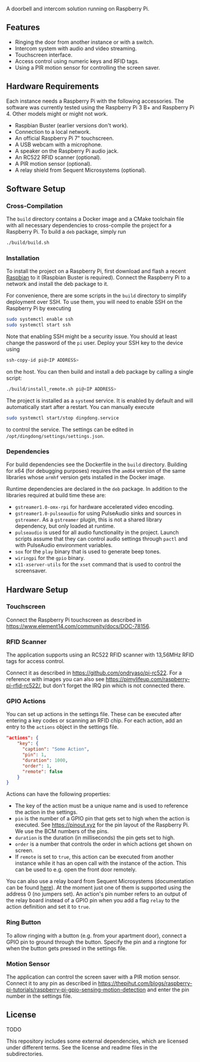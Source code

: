 A doorbell and intercom solution running on Raspberry Pi.

## Features

* Ringing the door from another instance or with a switch.
* Intercom system with audio and video streaming.
* Touchscreen interface.
* Access control using numeric keys and RFID tags.
* Using a PIR motion sensor for controlling the screen saver.

## Hardware Requirements

Each instance needs a Raspberry Pi with the following accessories. The software was currently tested using the Raspberry Pi 3 B+ and Raspberry Pi 4. Other models might or might not work.

- Raspbian Buster (earlier versions don't work).
- Connection to a local network.
- An official Raspberry Pi 7" touchscreen.
- A USB webcam with a microphone.
- A speaker on the Raspberry Pi audio jack.
- An RC522 RFID scanner (optional).
- A PIR motion sensor (optional).
- A relay shield from Sequent Microsystems (optional).

## Software Setup

### Cross-Compilation

The `build` directory contains a Docker image and a CMake toolchain file with all necessary dependencies to cross-compile the project for a Raspberry Pi. To build a `deb` package, simply run

```bash
./build/build.sh
```

### Installation

To install the project on a Raspberry Pi, first download and flash a recent [Raspbian](https://www.raspberrypi.org/downloads/raspbian/) to it (Raspbian Buster is required). Connect the Raspberry Pi to a network and install the deb package to it.

For convenience, there are some scripts in the `build` directory to simplify deployment over SSH. To use them, you will need to enable SSH on the Raspberry Pi by executing

```bash
sudo systemctl enable ssh
sudo systemctl start ssh
```

Note that enabling SSH might be a security issue. You should at least change the password of the `pi` user. Deploy your SSH key to the device using

```bash
ssh-copy-id pi@<IP ADDRESS>
```

on the host. You can then build and install a deb package by calling a single script:

```bash
./build/install_remote.sh pi@<IP ADDRESS>
```

The project is installed as a `systemd` service. It is enabled by default and will automatically start after a restart. You can manually execute

```bash
sudo systemctl start/stop dingdong.service
```

to control the service. The settings can be edited in `/opt/dingdong/settings/settings.json`.

### Dependencies

For build dependencies see the Dockerfile in the `build` directory. Building for x64 (for debugging purposes) requires the `amd64` version of the same libraries whose `armhf` version gets installed in the Docker image.

Runtime dependencies are declared in the `deb` package. In addition to the libraries required at build time these are:

- `gstreamer1.0-omx-rpi` for hardware accelerated video encoding.
- `gstreamer1.0-pulseaudio` for using PulseAudio sinks and sources in `gstreamer`. As a `gstreamer` plugin, this is not a shared library dependency, but only loaded at runtime.
- `pulseaudio` is used for all audio functionality in the project. Launch scripts assume that they can control audio settings through `pactl` and with PulseAudio environment variables.
- `sox` for the `play` binary that is used to generate beep tones.
- `wiringpi` for the `gpio` binary.
- `x11-xserver-utils` for the `xset` command that is used to control the screensaver.

## Hardware Setup

### Touchscreen

Connect the Raspberry Pi touchscreen as described in https://www.element14.com/community/docs/DOC-78156.

### RFID Scanner

The application supports using an RC522 RFID scanner with 13,56MHz RFID tags for access control.

Connect it as described in https://github.com/ondryaso/pi-rc522. For a reference with images you can also see https://pimylifeup.com/raspberry-pi-rfid-rc522/, but don't forget the IRQ pin which is not connected there.

### GPIO Actions

You can set up actions in the settings file. These can be executed after entering a key codes or scanning an RFID chip. For each action, add an entry to the `actions` object in the settings file.

```json
"actions": {
    "key": {
      "caption": "Some Action",
      "pin": 1,
      "duration": 1000,
      "order": 1,
      "remote": false
    }
}
```

Actions can have the following properties:

- The key of the action must be a unique name and is used to reference the action in the settings.
- `pin` is the number of a GPIO pin that gets set to high when the action is executed. See https://pinout.xyz for the pin layout of the Raspberry Pi. We use the BCM numbers of the pins.
- `duration` is the duration (in milliseconds) the pin gets set to high.
- `order` is a number that controls the order in which actions get shown on screen.
- If `remote` is set to `true`, this action can be executed from another instance while it has an open call with the instance of the action. This can be used to e.g. open the front door remotely.

You can also use a relay board from Sequent Microsystems (documentation can be found [here](https://www.robotshop.com/media/files/content/s/sqm/pdf/sequent-microsystems-8-relay-expansion-hat-raspberry-pi.pdf)). At the moment just one of them is supported using the address 0 (no jumpers set). An action's pin number refers to an output of the relay board instead of a GPIO pin when you add a flag `relay` to the action definition and set it to `true`.

### Ring Button

To allow ringing with a button (e.g. from your apartment door), connect a GPIO pin to ground through the button. Specify the pin and a ringtone for when the button gets pressed in the settings file.

### Motion Sensor

The application can control the screen saver with a PIR motion sensor. Connect it to any pin as described in https://thepihut.com/blogs/raspberry-pi-tutorials/raspberry-pi-gpio-sensing-motion-detection and enter the pin number in the settings file.

## License

TODO

This repository includes some external dependencies, which are licensed under different terms. See the license and readme files in the subdirectories.

